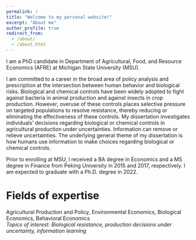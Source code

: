 ```yaml
---
permalink: /
title: "Welcome to my personal website!"
excerpt: "About me"
author_profile: true
redirect_from: 
  - /about/
  - /about.html
---
```



I am a PhD candidate in Department of Agricultural, Food, and Resource Economics (AFRE) at Michigan State University (MSU). 

I am committed to a career in the broad area of policy analysis and prescription at the intersection between human behavior and biological risks. Biological and chemical controls have been widely adopted to fight against bacteria in animal production and against insects in crop production. However, overuse of these controls places selective pressure on targeted populations to resolve resistance, thereby reducing or eliminating the effectiveness of these controls. My dissertation investigates individuals’ decisions regarding biological or chemical controls in agricultural production under uncertainties. Information can remove or relieve uncertainties. The underlying general theme of my dissertation is how humans use information to make choices regarding biological or chemical controls.

Prior to enrolling at MSU, I received a BA degree in Economics and a MS degree in Finance from Peking University in 2015 and 2017, respectively. I am expected to graduate with a Ph.D. degree in 2022.

Fields of expertise 
======
Agricultural Production and Policy, Environmental Economics, Biological Economics, Behavioral Economics    
*Topics of interest: Biological resistance, production decisions under uncertainty, information learning*

